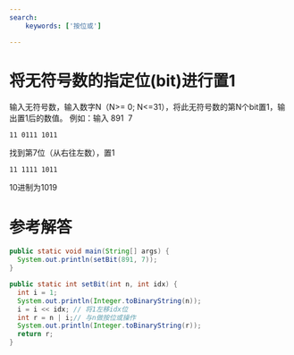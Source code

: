 ```yaml
---
search:
    keywords: ['按位或']

---
```


# 将无符号数的指定位(bit)进行置1
输入无符号数，输入数字N（N>= 0; N<=31），将此无符号数的第N个bit置1，输出置1后的数值。
例如：输入 891  7
```
11 0111 1011
```
找到第7位（从右往左数），置1
```
11 1111 1011
```
10进制为1019

# 参考解答

```java
public static void main(String[] args) {
  System.out.println(setBit(891, 7));
}

public static int setBit(int n, int idx) {
  int i = 1;
  System.out.println(Integer.toBinaryString(n));
  i = i << idx; // 将1左移idx位
  int r = n | i;// 与n做按位或操作
  System.out.println(Integer.toBinaryString(r));
  return r;
}
```